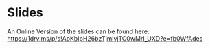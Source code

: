 # Slides

An Online Version of the slides can be found here: https://1drv.ms/p/s!AoKbIpH26bzTjmivjTC0wMrI_UXD?e=fb0WfAdes